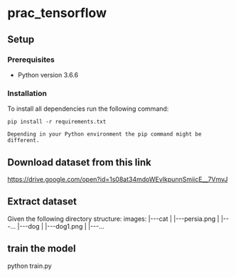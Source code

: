 # prac_tensorflow



## Setup
  ### Prerequisites
   - Python version 3.6.6
   
### Installation

To install all dependencies run the following command:

```
pip install -r requirements.txt

Depending in your Python environment the pip command might be different.
```
  
## Download dataset from this link
  https://drive.google.com/open?id=1s08at34mdoWEvIkpunnSmiicE__7VmvJ
  
## Extract dataset
  Given the following directory structure:
    images:
    |---cat
    |     |---persia.png
    |     |---...
    |---dog
    |     |---dog1.png
    |     |---...
      
## train the model
  python train.py

